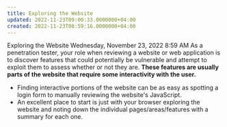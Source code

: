```yaml
---
title: Exploring the Website
updated: 2022-11-23T09:00:33.0000000+04:00
created: 2022-11-23T08:59:16.0000000+04:00
---
```


Exploring the Website
Wednesday, November 23, 2022
8:59 AM
As a penetration tester, your role when reviewing a website or web application is to discover features that could potentially be vulnerable and attempt to exploit them to assess whether or not they are. **These features are usually parts of the website that require some interactivity with the user.**

- Finding interactive portions of the website can be as easy as spotting a login form to manually reviewing the website's JavaScript.
- An excellent place to start is just with your browser exploring the website and noting down the individual pages/areas/features with a summary for each one.

